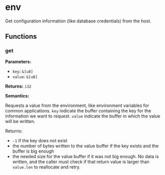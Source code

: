 # env

Get configuration information (like database credentials) from the host.

## Functions

### get

**Parameters:**

- `key`: `&[u8]`
- `value`: `&[u8]`

**Returns:** `i32`

**Semantics:**

Requests a value from the environment, like environment variables for
common applications. `key` indicate the buffer
containing the key for the information we want to request.
`value` indicate the buffer in which the value
will be written.

Returns:
- `-1` if the key does not exist
- the number of bytes written to the value buffer if the key exists and the buffer is big enough
- the needed size for the value buffer if it was not big enough. No data is written, and the caller must check if that return value is larger than `value.len` to reallocate and retry.
